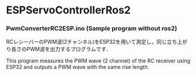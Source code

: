 # ESPServoControllerRos2
### PwmConverterRC2ESP.ino (Sample program without ros2)
RCレシーバーのPWM波(2チャンネル)をESP32を用いて測定し，同じ立ち上がり長さのPWM波を出力するプログラムです．

This program measures the PWM wave (2 channel) of the RC receiver using ESP32 and outputs a PWM wave with the same rise length.
